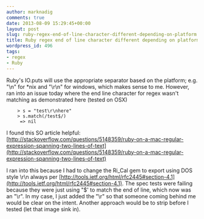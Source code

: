 ```yaml
---
author: marknadig
comments: true
date: 2013-08-09 15:29:45+00:00
layout: post
slug: ruby-regex-end-of-line-character-different-depending-on-platform
title: Ruby regex end of line character different depending on platform
wordpress_id: 496
tags:
- regex
- Ruby
---
```


Ruby's IO.puts will use the appropriate separator based on the platform; e.g. "\n" for *nix and "\r\n" for windows, which makes sense to me. However, ran into an issue today where the end line character for regex wasn't matching as demonstrated here (tested on OSX)

    
        > s = "test\r\nhere"
        > s.match(/test$/)
         => nil


I found this SO article helpful:
[http://stackoverflow.com/questions/5148359/ruby-on-a-mac-regular-expression-spanning-two-lines-of-text](http://stackoverflow.com/questions/5148359/ruby-on-a-mac-regular-expression-spanning-two-lines-of-text)

I ran into this because I had to change the Ri_Cal gem to export using DOS style \r\n always per [http://tools.ietf.org/html/rfc2445#section-4.1](http://tools.ietf.org/html/rfc2445#section-4.1). The spec tests were failing because they were just using "$' to match the end of line, which now was an "\r". In my case, I just added the "\r" so that someone coming behind me would be clear on the intent. Another approach would be to strip before I tested (let that image sink in).
